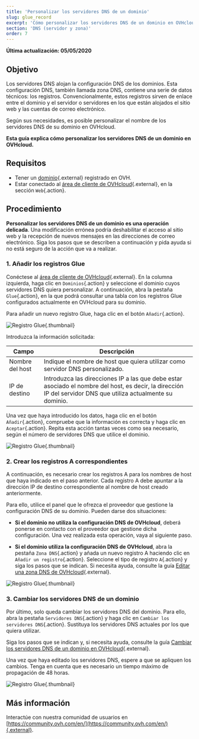 ```yaml
---
title: 'Personalizar los servidores DNS de un dominio'
slug: glue_record
excerpt: 'Cómo personalizar los servidores DNS de un dominio en OVHcloud'
section: 'DNS (servidor y zona)'
order: 7
---
```


**Última actualización: 05/05/2020**

## Objetivo

Los servidores DNS alojan la configuración DNS de los dominios. Esta configuración DNS, también llamada zona DNS, contiene una serie de datos técnicos: los registros. Convencionalmente, estos registros sirven de enlace entre el dominio y el servidor o servidores en los que están alojados el sitio web y las cuentas de correo electrónico.

Según sus necesidades, es posible personalizar el nombre de los servidores DNS de su dominio en OVHcloud.

**Esta guía explica cómo personalizar los servidores DNS de un dominio en OVHcloud.**

## Requisitos

- Tener un [dominio](https://www.ovh.com/world/es/dominios/){.external} registrado en OVH.
- Estar conectado al [área de cliente de OVHcloud](https://ca.ovh.com/auth/?action=gotomanager){.external}, en la sección `Web`{.action}.

## Procedimiento

**Personalizar los servidores DNS de un dominio es una operación delicada**. Una modificación errónea podría deshabilitar el acceso al sitio web y la recepción de nuevos mensajes en las direcciones de correo electrónico. Siga los pasos que se describen a continuación y pida ayuda si no está seguro de la acción que va a realizar.

### 1. Añadir los registros Glue

Conéctese al [área de cliente de OVHcloud](https://ca.ovh.com/auth/?action=gotomanager){.external}. En la columna izquierda, haga clic en `Dominios`{.action} y seleccione el dominio cuyos servidores DNS quiera personalizar. A continuación, abra la pestaña `Glue`{.action}, en la que podrá consultar una tabla con los registros Glue configurados actualmente en OVHcloud para su dominio. 

Para añadir un nuevo registro Glue, haga clic en el botón `Añadir`{.action}.

![Registro Glue](images/customize-dns-servers-step1.png){.thumbnail}

Introduzca la información solicitada:

|Campo|Descripción|  
|---|---|
|Nombre del host|Indique el nombre de host que quiera utilizar como servidor DNS personalizado.|
|IP de destino|Introduzca las direcciones IP a las que debe estar asociado el nombre del host, es decir, la dirección IP del servidor DNS que utiliza actualmente su dominio.|

Una vez que haya introducido los datos, haga clic en el botón `Añadir`{.action}, compruebe que la información es correcta y haga clic en `Aceptar`{.action}. Repita esta acción tantas veces como sea necesario, según el número de servidores DNS que utilice el dominio.

![Registro Glue](images/customize-dns-servers-step2.png){.thumbnail}

### 2. Crear los registros A correspondientes

A continuación, es necesario crear los registros A para los nombres de host que haya indicado en el paso anterior. Cada registro A debe apuntar a la dirección IP de destino correspondiente al nombre de host creado anteriormente.

Para ello, utilice el panel que le ofrezca el proveedor que gestione la configuración DNS de su dominio. Pueden darse dos situaciones:

- **Si el dominio no utiliza la configuración DNS de OVHcloud**, deberá ponerse en contacto con el proveedor que gestione dicha configuración. Una vez realizada esta operación, vaya al siguiente paso.

- **Si el dominio utiliza la configuración DNS de OVHcloud**, abra la pestaña `Zona DNS`{.action} y añada un nuevo registro A haciendo clic en `Añadir un registro`{.action}. Seleccione el tipo de registro `A`{.action} y siga los pasos que se indican. Si necesita ayuda, consulte la guía [Editar una zona DNS de OVHcloud](../web_hosting_como_editar_mi_zona_dns/){.external}.

![Registro Glue](images/customize-dns-servers-step3.png){.thumbnail}

### 3. Cambiar los servidores DNS de un dominio

Por último, solo queda cambiar los servidores DNS del dominio. Para ello, abra la pestaña `Servidores DNS`{.action} y haga clic en `Cambiar los servidores DNS`{.action}. Sustituya los servidores DNS actuales por los que quiera utilizar. 

Siga los pasos que se indican y, si necesita ayuda, consulte la guía [Cambiar los servidores DNS de un dominio en OVHcloud](../web_hosting_informacion_general_sobre_los_servidores_dns/){.external}.

Una vez que haya editado los servidores DNS, espere a que se apliquen los cambios. Tenga en cuenta que es necesario un tiempo máximo de propagación de 48 horas.

![Registro Glue](images/customize-dns-servers-step4.png){.thumbnail}

## Más información

Interactúe con nuestra comunidad de usuarios en [https://community.ovh.com/en/](https://community.ovh.com/en/){.external}.
